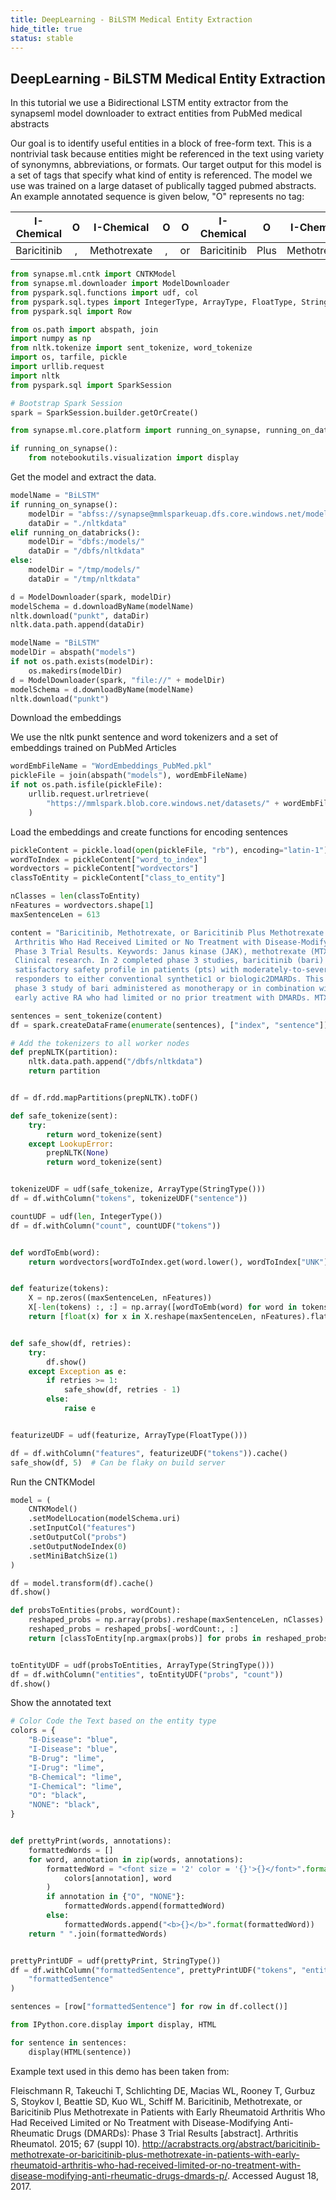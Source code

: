 ```yaml
---
title: DeepLearning - BiLSTM Medical Entity Extraction
hide_title: true
status: stable
---
```

## DeepLearning - BiLSTM Medical Entity Extraction

In this tutorial we use a Bidirectional LSTM entity extractor from the synapseml
model downloader to extract entities from PubMed medical abstracts

Our goal is to identify useful entities in a block of free-form text.  This is a
nontrivial task because entities might be referenced in the text using variety of
synonymns, abbreviations, or formats. Our target output for this model is a set
of tags that specify what kind of entity is referenced. The model we use was
trained on a large dataset of publically tagged pubmed abstracts. An example
annotated sequence is given below, "O" represents no tag:

|I-Chemical | O   |I-Chemical  | O   | O   |I-Chemical | O   |I-Chemical  | O   | O      | O   | O   |I-Disease |I-Disease| O   | O    |
|:---:      |:---:|:---:       |:---:|:---:|:---:      |:---:|:---:       |:---:|:---:   |:---:|:---:|:---:     |:---:    |:---:|:---: |
|Baricitinib| ,   |Methotrexate| ,   | or  |Baricitinib|Plus |Methotrexate| in  |Patients|with |Early|Rheumatoid|Arthritis| Who |Had...|




```python
from synapse.ml.cntk import CNTKModel
from synapse.ml.downloader import ModelDownloader
from pyspark.sql.functions import udf, col
from pyspark.sql.types import IntegerType, ArrayType, FloatType, StringType
from pyspark.sql import Row

from os.path import abspath, join
import numpy as np
from nltk.tokenize import sent_tokenize, word_tokenize
import os, tarfile, pickle
import urllib.request
import nltk
from pyspark.sql import SparkSession

# Bootstrap Spark Session
spark = SparkSession.builder.getOrCreate()

from synapse.ml.core.platform import running_on_synapse, running_on_databricks

if running_on_synapse():
    from notebookutils.visualization import display
```

Get the model and extract the data.


```python
modelName = "BiLSTM"
if running_on_synapse():
    modelDir = "abfss://synapse@mmlsparkeuap.dfs.core.windows.net/models/"
    dataDir = "./nltkdata"
elif running_on_databricks():
    modelDir = "dbfs:/models/"
    dataDir = "/dbfs/nltkdata"
else:
    modelDir = "/tmp/models/"
    dataDir = "/tmp/nltkdata"

d = ModelDownloader(spark, modelDir)
modelSchema = d.downloadByName(modelName)
nltk.download("punkt", dataDir)
nltk.data.path.append(dataDir)
```


```python
modelName = "BiLSTM"
modelDir = abspath("models")
if not os.path.exists(modelDir):
    os.makedirs(modelDir)
d = ModelDownloader(spark, "file://" + modelDir)
modelSchema = d.downloadByName(modelName)
nltk.download("punkt")
```

Download the embeddings

We use the nltk punkt sentence and word tokenizers and a set of embeddings trained on PubMed Articles


```python
wordEmbFileName = "WordEmbeddings_PubMed.pkl"
pickleFile = join(abspath("models"), wordEmbFileName)
if not os.path.isfile(pickleFile):
    urllib.request.urlretrieve(
        "https://mmlspark.blob.core.windows.net/datasets/" + wordEmbFileName, pickleFile
    )
```

Load the embeddings and create functions for encoding sentences


```python
pickleContent = pickle.load(open(pickleFile, "rb"), encoding="latin-1")
wordToIndex = pickleContent["word_to_index"]
wordvectors = pickleContent["wordvectors"]
classToEntity = pickleContent["class_to_entity"]

nClasses = len(classToEntity)
nFeatures = wordvectors.shape[1]
maxSentenceLen = 613
```


```python
content = "Baricitinib, Methotrexate, or Baricitinib Plus Methotrexate in Patients with Early Rheumatoid\
 Arthritis Who Had Received Limited or No Treatment with Disease-Modifying-Anti-Rheumatic-Drugs (DMARDs):\
 Phase 3 Trial Results. Keywords: Janus kinase (JAK), methotrexate (MTX) and rheumatoid arthritis (RA) and\
 Clinical research. In 2 completed phase 3 studies, baricitinib (bari) improved disease activity with a\
 satisfactory safety profile in patients (pts) with moderately-to-severely active RA who were inadequate\
 responders to either conventional synthetic1 or biologic2DMARDs. This abstract reports results from a\
 phase 3 study of bari administered as monotherapy or in combination with methotrexate (MTX) to pts with\
 early active RA who had limited or no prior treatment with DMARDs. MTX monotherapy was the active comparator."
```


```python
sentences = sent_tokenize(content)
df = spark.createDataFrame(enumerate(sentences), ["index", "sentence"])
```


```python
# Add the tokenizers to all worker nodes
def prepNLTK(partition):
    nltk.data.path.append("/dbfs/nltkdata")
    return partition


df = df.rdd.mapPartitions(prepNLTK).toDF()
```


```python
def safe_tokenize(sent):
    try:
        return word_tokenize(sent)
    except LookupError:
        prepNLTK(None)
        return word_tokenize(sent)


tokenizeUDF = udf(safe_tokenize, ArrayType(StringType()))
df = df.withColumn("tokens", tokenizeUDF("sentence"))

countUDF = udf(len, IntegerType())
df = df.withColumn("count", countUDF("tokens"))


def wordToEmb(word):
    return wordvectors[wordToIndex.get(word.lower(), wordToIndex["UNK"])]


def featurize(tokens):
    X = np.zeros((maxSentenceLen, nFeatures))
    X[-len(tokens) :, :] = np.array([wordToEmb(word) for word in tokens])
    return [float(x) for x in X.reshape(maxSentenceLen, nFeatures).flatten()]


def safe_show(df, retries):
    try:
        df.show()
    except Exception as e:
        if retries >= 1:
            safe_show(df, retries - 1)
        else:
            raise e


featurizeUDF = udf(featurize, ArrayType(FloatType()))

df = df.withColumn("features", featurizeUDF("tokens")).cache()
safe_show(df, 5)  # Can be flaky on build server
```

Run the CNTKModel


```python
model = (
    CNTKModel()
    .setModelLocation(modelSchema.uri)
    .setInputCol("features")
    .setOutputCol("probs")
    .setOutputNodeIndex(0)
    .setMiniBatchSize(1)
)

df = model.transform(df).cache()
df.show()
```


```python
def probsToEntities(probs, wordCount):
    reshaped_probs = np.array(probs).reshape(maxSentenceLen, nClasses)
    reshaped_probs = reshaped_probs[-wordCount:, :]
    return [classToEntity[np.argmax(probs)] for probs in reshaped_probs]


toEntityUDF = udf(probsToEntities, ArrayType(StringType()))
df = df.withColumn("entities", toEntityUDF("probs", "count"))
df.show()
```

Show the annotated text


```python
# Color Code the Text based on the entity type
colors = {
    "B-Disease": "blue",
    "I-Disease": "blue",
    "B-Drug": "lime",
    "I-Drug": "lime",
    "B-Chemical": "lime",
    "I-Chemical": "lime",
    "O": "black",
    "NONE": "black",
}


def prettyPrint(words, annotations):
    formattedWords = []
    for word, annotation in zip(words, annotations):
        formattedWord = "<font size = '2' color = '{}'>{}</font>".format(
            colors[annotation], word
        )
        if annotation in {"O", "NONE"}:
            formattedWords.append(formattedWord)
        else:
            formattedWords.append("<b>{}</b>".format(formattedWord))
    return " ".join(formattedWords)


prettyPrintUDF = udf(prettyPrint, StringType())
df = df.withColumn("formattedSentence", prettyPrintUDF("tokens", "entities")).select(
    "formattedSentence"
)

sentences = [row["formattedSentence"] for row in df.collect()]
```


```python
from IPython.core.display import display, HTML

for sentence in sentences:
    display(HTML(sentence))
```

Example text used in this demo has been taken from:

Fleischmann R, Takeuchi T, Schlichting DE, Macias WL, Rooney T, Gurbuz S, Stoykov I,
Beattie SD, Kuo WL, Schiff M. Baricitinib, Methotrexate, or Baricitinib Plus Methotrexate
in Patients with Early Rheumatoid Arthritis Who Had Received Limited or No Treatment with
Disease-Modifying Anti-Rheumatic Drugs (DMARDs): Phase 3 Trial Results [abstract].
Arthritis Rheumatol. 2015; 67 (suppl 10).
http://acrabstracts.org/abstract/baricitinib-methotrexate-or-baricitinib-plus-methotrexate-in-patients-with-early-rheumatoid-arthritis-who-had-received-limited-or-no-treatment-with-disease-modifying-anti-rheumatic-drugs-dmards-p/.
Accessed August 18, 2017.
